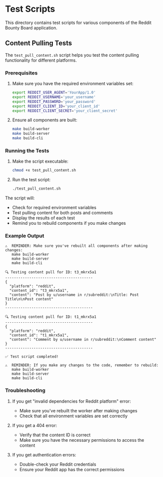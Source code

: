 # Test Scripts

This directory contains test scripts for various components of the Reddit Bounty Board application.

## Content Pulling Tests

The `test_pull_content.sh` script helps you test the content pulling functionality for different platforms.

### Prerequisites

1. Make sure you have the required environment variables set:

   ```bash
   export REDDIT_USER_AGENT='YourApp/1.0'
   export REDDIT_USERNAME='your_username'
   export REDDIT_PASSWORD='your_password'
   export REDDIT_CLIENT_ID='your_client_id'
   export REDDIT_CLIENT_SECRET='your_client_secret'
   ```

2. Ensure all components are built:
   ```bash
   make build-worker
   make build-server
   make build-cli
   ```

### Running the Tests

1. Make the script executable:

   ```bash
   chmod +x test_pull_content.sh
   ```

2. Run the test script:
   ```bash
   ./test_pull_content.sh
   ```

The script will:

- Check for required environment variables
- Test pulling content for both posts and comments
- Display the results of each test
- Remind you to rebuild components if you make changes

### Example Output

```
⚠️  REMINDER: Make sure you've rebuilt all components after making changes:
   make build-worker
   make build-server
   make build-cli

🔍 Testing content pull for ID: t3_mkrx5a1
----------------------------------------
{
  "platform": "reddit",
  "content_id": "t3_mkrx5a1",
  "content": "Post by u/username in r/subreddit:\nTitle: Post Title\n\nPost content"
}
----------------------------------------

🔍 Testing content pull for ID: t1_mkrx5a1
----------------------------------------
{
  "platform": "reddit",
  "content_id": "t1_mkrx5a1",
  "content": "Comment by u/username in r/subreddit:\nComment content"
}
----------------------------------------

✅ Test script completed!

⚠️  REMINDER: If you make any changes to the code, remember to rebuild:
   make build-worker
   make build-server
   make build-cli
```

### Troubleshooting

1. If you get "invalid dependencies for Reddit platform" error:

   - Make sure you've rebuilt the worker after making changes
   - Check that all environment variables are set correctly

2. If you get a 404 error:

   - Verify that the content ID is correct
   - Make sure you have the necessary permissions to access the content

3. If you get authentication errors:
   - Double-check your Reddit credentials
   - Ensure your Reddit app has the correct permissions
